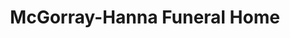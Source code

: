 ---
title: "McGorray-Hanna Funeral Home"
url: /westlake/mcgorray-hanna-funeral-home/
shop: Bestattungen
---